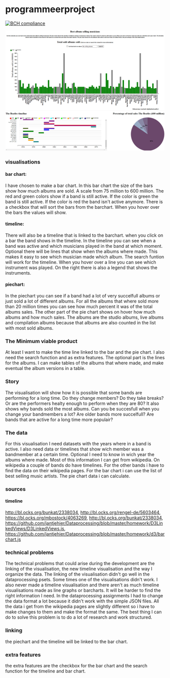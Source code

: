 # programmeerproject

[![BCH compliance](https://bettercodehub.com/edge/badge/jantjehier/programmeerproject)](https://bettercodehub.com)

![GitHub excample](/doc/printscreen.PNG)
![GitHub excample](/doc/printscreen2.PNG)

### visualisations

#### bar chart: 
I have chosen to make a bar chart.
In this bar chart the size of the bars show how much albums are sold. A scale from 75 million to 600 million.
The red and green colors show if a band is still active. If the color is green the band is still active. 
If the color is red the band isn't active anymore. There is a checkbox that will sort the bars from the barchart.
When you hover over the bars the values will show.

#### timeline:
There will also be a timeline that is linked to the barchart. when you click on a bar the band shows in the timeline.
In the timeline you can see when a band was active and which musicians played in the band at which moment. Optional there will be lines
that show when the albums where made. This makes it easy to see which musician made which album. The search funtion will work for the timeline. When you hover over a line you can see which instrument was played. On the right there is also a legend that shows the instruments.

#### piechart:
In the piechart you can see if a band had a lot of very succelfull albums or just sold a lot of different albums. For all the albums that where sold more than 20 million times you can see how much percent it was of the total albums sales. The other part of the pie chart shows on hover how much albums and how much sales. The albums are the studio albums, live albums and compilation albums because that albums are also counted in the list with most sold albums.

### The Minimum viable product
At least I want to make the time line linked to the bar and the pie chart. I also need the search function and  as extra features.
The optional part is the lines for the albums. I can make tables of the albums that where made, and make eventual the album versions in a table. 

### Story
The visualisation will show how it is possible that some bands are performing for a long time. Do they change members? Do they take breaks? Or are the performers healty enough to perform when they are 80? It also shows why bands sold the most albums. Can you be succesfull when you change your bandmembers a lot? Are older bands more succelfull? Are bands that are active for a long time more populair?

### The data
For this visualisation I need datasets with the years where in a band is active. I also need data or timelines that show wich member was a bandmember at a certain time. Optional I need to know in wich year the albums where made. 
Most of this information I can get from wikipedia. On wikipedia a couple of bands do have timelines. For the other bands i have to find the data on their wikipedia pages. For the bar chart i can use the list of best selling music artists. The pie chart data i can calculate. 

### sources

#### timeline
http://bl.ocks.org/bunkat/2338034, 
http://bl.ocks.org/rengel-de/5603464, 
https://bl.ocks.org/mbostock/4063269, 
http://bl.ocks.org/bunkat/2338034,
https://github.com/jantjehier/Dataprocessing/blob/master/homework/D3LinkedViews/D3LinkedViews.js,
https://github.com/jantjehier/Dataprocessing/blob/master/homework/d3/barchart.js

### technical problems
The technical problems that could arise during the development are the linking of the visualisation, the new timeline visualisation and the way I organize the data. The linking of the visualisation didn't go well in the dataprocessing psets. Some times one of the visualisations didn't work. I also never made a timeline visualisation and there aren't as much timeline visualisations made as line graphs or barcharts. It will be harder to find the right information I need. In the dataprocessing assignments I had to change the data format a lot because it didn't work with the simple JSON files. All the data i get from the wikipedia pages are slightly different so i have to make changes to them and make the format the same. The best thing I can do to solve this problem is to do a lot of research and work structured. 

### linking
the piechart and the timeline will be linked to the bar chart. 

### extra features
the extra features are the checkbox for the bar chart and the search function for the timeline and bar chart.

